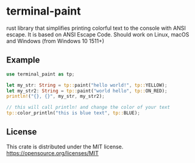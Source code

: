 # terminal-paint
rust library that simplifies printing colorful text to the console with ANSI escape.
It is based on ANSI Escape Code. Should work on Linux, macOS and Windows (from Windows 10 1511+) 

## Example
```rust
use terminal_paint as tp;

let my_str: String = tp::paint("hello world!", tp::YELLOW);
let my_str2: String = tp::paint("world hello", tp::ON_RED);
println!("{}, {}", my_str, my_str2);

// this will call println! and change the color of your text
tp::color_println("this is blue text", tp::BLUE);
```

## License
This crate is distributed under the MIT license.
https://opensource.org/licenses/MIT
